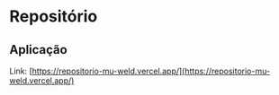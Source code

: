 # Repositório

## Aplicação

Link: [https://repositorio-mu-weld.vercel.app/](https://repositorio-mu-weld.vercel.app/)